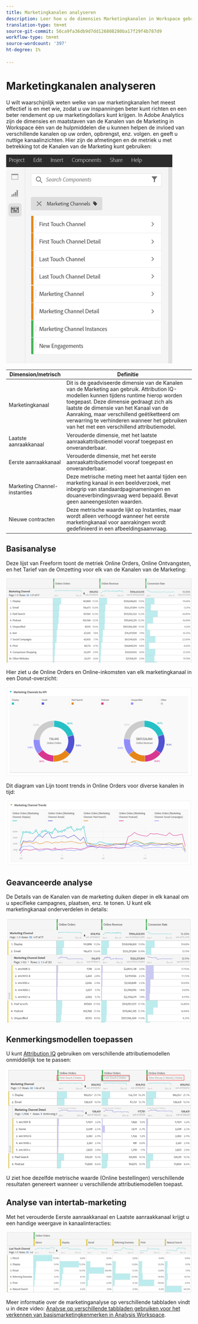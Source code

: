 ```yaml
---
title: Marketingkanalen analyseren
description: Leer hoe u de dimensies Marketingkanalen in Workspace gebruikt.
translation-type: tm+mt
source-git-commit: 56ca9fa36db9d7dd126808280ba17f29f4b787d9
workflow-type: tm+mt
source-wordcount: '397'
ht-degree: 1%

---
```



# Marketingkanalen analyseren

U wilt waarschijnlijk weten welke van uw marketingkanalen het meest effectief is en met wie, zodat u uw inspanningen beter kunt richten en een beter rendement op uw marketingdollars kunt krijgen. In Adobe Analytics zijn de dimensies en maatstaven van de Kanalen van de Marketing in Workspace één van de hulpmiddelen die u kunnen helpen de invloed van verschillende kanalen op uw orden, opbrengst, enz. volgen. en geeft u nuttige kanaalinzichten. Hier zijn de afmetingen en de metriek u met betrekking tot de Kanalen van de Marketing kunt gebruiken:

![](assets/mc-dims.png)

| Dimension/metrisch | Definitie |
|---|---|
| Marketingkanaal | Dit is de geadviseerde dimensie van de Kanalen van de Marketing aan gebruik. Attribution IQ-modellen kunnen tijdens runtime hierop worden toegepast. Deze dimensie gedraagt zich als laatste de dimensie van het Kanaal van de Aanraking, maar verschillend geëtiketteerd om verwarring te verhinderen wanneer het gebruiken van het met een verschillend attributiemodel. |
| Laatste aanraakkanaal | Verouderde dimensie, met het laatste aanraakattributiemodel vooraf toegepast en onveranderbaar. |
| Eerste aanraakkanaal | Verouderde dimensie, met het eerste aanraakattributiemodel vooraf toegepast en onveranderbaar. |
| Marketing Channel-instanties | Deze metrische meting meet het aantal tijden een marketing kanaal in een beeldverzoek, met inbegrip van standaardpaginameningen en douaneverbindingsvraag werd bepaald. Bevat geen aaneengesloten waarden. |
| Nieuwe contracten | Deze metrische waarde lijkt op Instanties, maar wordt alleen verhoogd wanneer het eerste marketingkanaal voor aanrakingen wordt gedefinieerd in een afbeeldingsaanvraag. |

## Basisanalyse

Deze lijst van Freeform toont de metriek Online Orders, Online Ontvangsten, en het Tarief van de Omzetting voor elk van de Kanalen van de Marketing:

![](assets/mc-viz1.png)

Hier ziet u de Online Orders en Online-inkomsten van elk marketingkanaal in een Donut-overzicht:

![](assets/mc-viz2.png)

Dit diagram van Lijn toont trends in Online Orders voor diverse kanalen in tijd:

![](assets/mc-viz3.png)

## Geavanceerde analyse

De Details van de Kanalen van de marketing duiken dieper in elk kanaal om u specifieke campagnes, plaatsen, enz. te tonen. U kunt elk marketingkanaal onderverdelen in details:

![](assets/mc-viz4.png)

## Kenmerkingsmodellen toepassen

U kunt [Attribution IQ](https://docs.adobe.com/content/help/en/analytics/analyze/analysis-workspace/panels/attribution/use-attribution.html) gebruiken om verschillende attributiemodellen onmiddellijk toe te passen:

![](assets/mc-viz5.png)

U ziet hoe dezelfde metrische waarde (Online bestellingen) verschillende resultaten genereert wanneer u verschillende attributiemodellen toepast.

## Analyse van intertab-marketing

Met het verouderde Eerste aanraakkanaal en Laatste aanraakkanaal krijgt u een handige weergave in kanaalinteracties:

![](assets/mc-viz6.png)

Meer informatie over de marketinganalyse op verschillende tabbladen vindt u in deze video: [Analyse op verschillende tabbladen gebruiken voor het verkennen van basismarketingkenmerken in Analysis Workspace](https://docs.adobe.com/content/help/en/analytics-learn/tutorials/analysis-workspace/attribution-iq/using-cross-tab-analysis-to-explore-basic-marketing-attribution-in-analysis-workspace.html).
